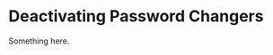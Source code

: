 [title]: # (Deactivating Password Changers)
[tags]: # (XXX)
[priority]: # (2568)
# Deactivating Password Changers
Something here.
